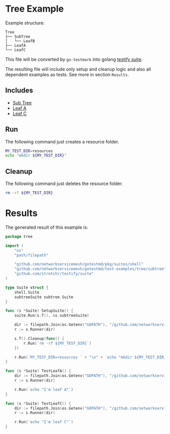 # Tree Example

Example structure:
```
Tree
├── SubTree
│   └── LeafB
├── LeafA
└── LeafC
```

This file will be converted by `go-testmark` into golang [testify suite](https://github.com/stretchr/testify#suite-package).

The resulting file will include only setup and cleanup logic and also all dependent examples as tests. See more in section `Results`.

## Includes

- [Sub Tree](./SubTree)
- [Leaf A](./LeafA)
- [Leaf C](./LeafC)

## Run

The following command just creates a resource folder.

```bash
MY_TEST_DIR=resources 
echo "mkdir ${MY_TEST_DIR}"
```


## Cleanup

The following command just deletes the resource folder.

```bash
rm -rf ${MY_TEST_DIR}
```

# Results

The generated result of this example is:

```go
package tree

import (
	"os"
	"path/filepath"

	"github.com/networkservicemesh/gotestmd/pkg/suites/shell"
	"github.com/networkservicemesh/gotestmd/test-examples/tree/subtree"
	"github.com/stretchr/testify/suite"
)

type Suite struct {
	shell.Suite
	subtreeSuite subtree.Suite
}

func (s *Suite) SetupSuite() {
	suite.Run(s.T(), &s.subtreeSuite)

	dir := filepath.Join(os.Getenv("GOPATH"), "/github.com/networkservicemesh/gotestmd/examples/Tree")
	r := s.Runner(dir)

	s.T().Cleanup(func() {
		r.Run(`rm -rf ${MY_TEST_DIR}`)
	})

	r.Run(`MY_TEST_DIR=resources ` + "\n" + `echo "mkdir ${MY_TEST_DIR}"`)
}

func (s *Suite) TestLeafA() {
	dir := filepath.Join(os.Getenv("GOPATH"), "/github.com/networkservicemesh/gotestmd/examples/Tree/LeafA")
	r := s.Runner(dir)

	r.Run(`echo "I'm leaf A"`)
}

func (s *Suite) TestLeafC() {
	dir := filepath.Join(os.Getenv("GOPATH"), "/github.com/networkservicemesh/gotestmd/examples/Tree/LeafC")
	r := s.Runner(dir)

	r.Run(`echo "I'm leaf C"`)
}
```
